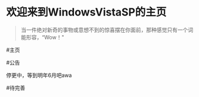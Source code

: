 # 欢迎来到WindowsVistaSP的主页

>当一件绝对新奇的事物或意想不到的惊喜摆在你面前，那种感觉只有一个词能形容，“Wow！"
>

#主页

#公告

停更中，等到明年6月吧awa

#待完善

